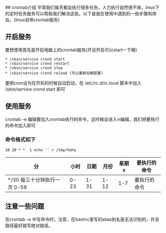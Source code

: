 <link rel="stylesheet" href="D:\imp\github\highlight.js\src\styles\darcula.css">
<script src="http://yandex.st/highlightjs/8.0/highlight.min.js"></script>
<script src="http://lib.sinaapp.com/js/jquery/1.9.1/jquery-1.9.1.min.js"></script>
<script>hljs.initHighlightingOnLoad();</script>
## crontab介绍
平常我们每天都会执行很多任务，人力执行自然很不爽，linux下的定时任务服务可以帮助我们解决这些。以下是我在使用中遇到的一些步骤和体会。(linux自带crontab服务)


## 开启服务
要想使用首先是开启电脑上的crontab服务(开没开启可以start一下嘛)
~~~
* /sbin/service crond start
* /sbin/service crond restart
* /sbin/service crond stop
* /sbin/service crond reload (可以重新加载配置)
~~~
要把cron设为在开机的时候自动启动，在 /etc/rc.d/rc.local 脚本中加入 /sbin/service crond start 即可

## 使用服务
crontab -e 编辑要加入crontab执行的命令，这时候会进入vi编辑，我们把要执行的命令加入即可

### 命令格式如下
~~~
10 20 * *  1 echo '' > /tmp/haha
~~~

|分  |小时|  日期 | 月份 | 星期x |   要执行的命令|
|-----|------|-----|------|----|------|
|*/30 每三十分钟执行一次 0-59|0-23|1-31|1-12|1-7|要执行的命令|

## 注意一些问题
在crontab -e 中写命令时，注意，在bashrc里写的alias别名是无法识别的，并且路径最好就写绝对路径。
